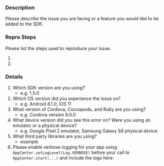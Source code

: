 ### **Description**

Please describe the issue you are facing or a feature you would like to be added to the SDK.

<!-- If making a feature request, remove the below information -->
### **Repro Steps**

Please list the steps used to reproduce your issue.

1.
2.

### **Details**

1. Which SDK version are you using?
    - e.g. 1.5.0
2. Which OS version did you experience the issue on?
    - e.g. Android 8.1.0, iOS 11
3. What version of Cordova, Cocoapods, and Ruby are you using?
    - e.g. Cordova version 8.0.0
4. What device version did you see this error on?  Were you using an emulator or a physical device?
    - e.g. Google Pixel 2 emulator, Samsung Galaxy S8 physical device
5. What third party libraries are you using?
    - example
6. Please enable verbose logging for your app using `AppCenter.setLogLevel(Log.VERBOSE)` before your call to `AppCenter.start(...)` and include the logs here:


